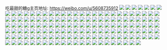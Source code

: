 吃最甜的糖g主页地址: https://weibo.com/u/5608735912 
![](https://wx4.sinaimg.cn/mw2000/0067zGqsly1h8zqbccx3fj318o0p5ady.jpg) 
![](https://wx4.sinaimg.cn/mw2000/0067zGqsly1h8xlrr8f52j31o0280b29.jpg) 
![](https://wx4.sinaimg.cn/mw2000/0067zGqsly1h8xlrs4ac6j31o02807wh.jpg) 
![](https://wx4.sinaimg.cn/mw2000/0067zGqsly1h8sjugjz9zj30u0140jyt.jpg) 
![](https://wx4.sinaimg.cn/mw2000/0067zGqsly1h8sjugze34j30ri1cwdkr.jpg) 
![](https://wx4.sinaimg.cn/mw2000/0067zGqsly1h8sjuhmr7yj31hc0u0aku.jpg) 
![](https://wx4.sinaimg.cn/mw2000/0067zGqsly1h8nfcj0fhaj30u01ki48a.jpg) 
![](https://wx4.sinaimg.cn/mw2000/0067zGqsly1h8nfcha49zj30u0140n2t.jpg) 
![](https://wx4.sinaimg.cn/mw2000/0067zGqsly1h8nfcm4a8wj30u00u0jtr.jpg) 
![](https://wx4.sinaimg.cn/mw2000/0067zGqsly1h8myfp0bglj30m80m8acv.jpg) 
![](https://wx4.sinaimg.cn/mw2000/0067zGqsly1h8f58qq928j316o1kw4g0.jpg) 
![](https://wx4.sinaimg.cn/mw2000/0067zGqsly1h89ez64sz7j327r1eoqv5.jpg) 
![](https://wx4.sinaimg.cn/mw2000/0067zGqsly1h84wed2qkfj30u0140dmq.jpg) 
![](https://wx4.sinaimg.cn/mw2000/0067zGqsly1h84wef1jkkj30u01407bc.jpg) 
![](https://wx4.sinaimg.cn/mw2000/0067zGqsly1h7yysb8z4bj30u0140tf4.jpg) 
![](https://wx4.sinaimg.cn/mw2000/0067zGqsly1h7yysbyv6mj30u0140wlg.jpg) 
![](https://wx4.sinaimg.cn/mw2000/0067zGqsly1h7yysaks4wj30u014044s.jpg) 
![](https://wx4.sinaimg.cn/mw2000/0067zGqsly1h7tb5ku48sj30u0140n43.jpg) 
![](https://wx4.sinaimg.cn/mw2000/0067zGqsly1h7rtohwb68j30u01hcdsd.jpg) 
![](https://wx4.sinaimg.cn/mw2000/0067zGqsly1h7rtohknosj30u0140gqn.jpg) 
![](https://wx4.sinaimg.cn/mw2000/0067zGqsly1h7r4gq28nxj31sc2ds7wh.jpg) 
![](https://wx4.sinaimg.cn/mw2000/0067zGqsly1h7r4gqn8olj31sc2ds7wh.jpg) 
![](https://wx4.sinaimg.cn/mw2000/0067zGqsly1h7r4grrp96j31sc2ds7wh.jpg) 
![](https://wx4.sinaimg.cn/mw2000/0067zGqsly1h7r4gpjnm5j31sc2dsb29.jpg) 
![](https://wx4.sinaimg.cn/mw2000/0067zGqsly1h7r4gshmh4j31sc2dsb29.jpg) 
![](https://wx4.sinaimg.cn/mw2000/0067zGqsly1h7r4gt2axcj31sc2ds7wh.jpg) 
![](https://wx4.sinaimg.cn/mw2000/0067zGqsly1h7qut2exo2j30tz178akr.jpg) 
![](https://wx4.sinaimg.cn/mw2000/0067zGqsly1h7qut1r3qoj30ki10gwho.jpg) 
![](https://wx4.sinaimg.cn/mw2000/0067zGqsly1h7qlwc5z6cj30we17y19p.jpg) 
![](https://wx4.sinaimg.cn/mw2000/0067zGqsly1h7ma4mr24mj31sc2ds7wh.jpg) 
![](https://wx4.sinaimg.cn/mw2000/0067zGqsly1h7ivm7lnu6j30k00zktcb.jpg) 
![](https://wx4.sinaimg.cn/mw2000/0067zGqsly1h7ea2s2vlzj31sc2dse81.jpg) 
![](https://wx4.sinaimg.cn/mw2000/0067zGqsly1h7d890hgkdj30zi1bek7x.jpg) 
![](https://wx4.sinaimg.cn/mw2000/0067zGqsly1h7b0b4dr44j31ba0zggqh.jpg) 
![](https://wx4.sinaimg.cn/mw2000/0067zGqsly1h78l6zqpsmj32bt35s1l1.jpg) 
![](https://wx4.sinaimg.cn/mw2000/0067zGqsly1h77dfsqtnyj31sc2ds7wh.jpg) 
![](https://wx4.sinaimg.cn/mw2000/0067zGqsly1h767h5vkr1j31sc2dsb29.jpg) 
![](https://wx4.sinaimg.cn/mw2000/0067zGqsly1h767h6ewzfj31yp2jv7wh.jpg) 
![](https://wx4.sinaimg.cn/mw2000/0067zGqsly1h752jalvpxj30xy198gvb.jpg) 
![](https://wx4.sinaimg.cn/mw2000/0067zGqsly1h72hybboykj32an35sx6q.jpg) 
![](https://wx4.sinaimg.cn/mw2000/0067zGqsly1h71c5y6d6tj31sc23i4qp.jpg) 
![](https://wx4.sinaimg.cn/mw2000/0067zGqsly1h71c5xm36pj31sc2dsb29.jpg) 
![](https://wx4.sinaimg.cn/mw2000/0067zGqsly1h71bkbu9mdj31w028ux6p.jpg) 
![](https://wx4.sinaimg.cn/mw2000/0067zGqsly1h6xxp0eda4j323u35s4qp.jpg) 
![](https://wx4.sinaimg.cn/mw2000/0067zGqsly1h6x16s3fvbj31w41w4dwd.jpg) 
![](https://wx4.sinaimg.cn/mw2000/0067zGqsly1h6vvc5vnvvj31o0280x6p.jpg) 
![](https://wx4.sinaimg.cn/mw2000/0067zGqsly1h6uo99939ej32p320t1ky.jpg) 
![](https://wx4.sinaimg.cn/mw2000/0067zGqsly1h6ue1fj4igj31400u0ju6.jpg) 
![](https://wx4.sinaimg.cn/mw2000/0067zGqsly1h6tlclsyelj3340340x6r.jpg) 
![](https://wx4.sinaimg.cn/mw2000/0067zGqsly1h6tlcne2zaj30u01hck7o.jpg) 
![](https://wx4.sinaimg.cn/mw2000/0067zGqsly1h6tlcmwc3bj333z2bznpe.jpg) 
![](https://wx4.sinaimg.cn/mw2000/0067zGqsly1h6t4lafwl8j30xg1bedgy.jpg) 
![](https://wx4.sinaimg.cn/mw2000/0067zGqsly1h6sipb3q9nj32bc3347wi.jpg) 
![](https://wx4.sinaimg.cn/mw2000/0067zGqsly1h6sipcsvfxj32bc3340zj.jpg) 
![](https://wx4.sinaimg.cn/mw2000/0067zGqsly1h6sior02cmj33402c04qq.jpg) 
![](https://wx4.sinaimg.cn/mw2000/0067zGqsly1h6sio68mj0j33402c0hdu.jpg) 
![](https://wx4.sinaimg.cn/mw2000/0067zGqsly1h6ry611hg6j31sc2dshdt.jpg) 
![](https://wx4.sinaimg.cn/mw2000/0067zGqsly1h6rej4stfhj30sh0xjtdf.jpg) 
![](https://wx4.sinaimg.cn/mw2000/0067zGqsly1h6rejd4p0gj30tw0zuwka.jpg) 
![](https://wx4.sinaimg.cn/mw2000/0067zGqsly1h6rej3wrixj31hc0u0myu.jpg) 
![](https://wx4.sinaimg.cn/mw2000/0067zGqsly1h6r2yytmxnj31iw1zi4qp.jpg) 
![](https://wx4.sinaimg.cn/mw2000/0067zGqsly1h6q628escpj31o01x41kx.jpg) 
![](https://wx4.sinaimg.cn/mw2000/0067zGqsly1h6q6279vfuj31o023a4qp.jpg) 
![](https://wx4.sinaimg.cn/mw2000/0067zGqsly1h6nxzuqs3hj32c02c0kjm.jpg) 
![](https://wx4.sinaimg.cn/mw2000/0067zGqsly1h6nuhz2v0sj31ub2y1hdt.jpg) 
![](https://wx4.sinaimg.cn/mw2000/0067zGqsly1h6mg0sq7hkj32gx2gxe3h.jpg) 
![](https://wx4.sinaimg.cn/mw2000/0067zGqsly1h6m4tyooxaj30u00u00w9.jpg) 
![](https://wx4.sinaimg.cn/mw2000/0067zGqsly1h6m4t8v5qnj30u00vadlj.jpg) 
![](https://wx4.sinaimg.cn/mw2000/0067zGqsly1h6m4tyb5efj30zk0qodfw.jpg) 
![](https://wx4.sinaimg.cn/mw2000/0067zGqsly1h6litcboy9j30mz14tqa4.jpg) 
![](https://wx4.sinaimg.cn/mw2000/0067zGqsly1h6litbuvz1j30mz15djs0.jpg) 
![](https://wx4.sinaimg.cn/mw2000/0067zGqsly1h6litbfbdnj30n011b7b0.jpg) 
![](https://wx4.sinaimg.cn/mw2000/0067zGqsly1h6kfa7mzvxj30u00u40u6.jpg) 
![](https://wx4.sinaimg.cn/mw2000/0067zGqsly1h6j2nlm5qmj30u0104jst.jpg) 
![](https://wx4.sinaimg.cn/mw2000/0067zGqsly1h6j2nm4zbsj30u014075u.jpg) 
![](https://wx4.sinaimg.cn/mw2000/0067zGqsly1h6i4w9qlmcj33402c0e81.jpg) 
![](https://wx4.sinaimg.cn/mw2000/0067zGqsly1h6i4waklfcj32ni2c0hdt.jpg) 
![](https://wx4.sinaimg.cn/mw2000/0067zGqsly1h6i4wb3jh7j30n010pdmq.jpg) 
![](https://wx4.sinaimg.cn/mw2000/0067zGqsly1h6i4wc86nqj33402c0x6q.jpg) 
![](https://wx4.sinaimg.cn/mw2000/0067zGqsly1h6gyorrgxbj32aa2g87wh.jpg) 
![](https://wx4.sinaimg.cn/mw2000/0067zGqsly1h6guicuev9j30u0140gt3.jpg) 
![](https://wx4.sinaimg.cn/mw2000/0067zGqsly1h6guicd0ybj31400u0jxy.jpg) 
![](https://wx4.sinaimg.cn/mw2000/0067zGqsly1h6guidugbsj30u0140jzc.jpg) 
![](https://wx4.sinaimg.cn/mw2000/0067zGqsly1h6fo8x3ga2j30u013ztb5.jpg) 
![](https://wx4.sinaimg.cn/mw2000/0067zGqsly1h6egwbbzy9j30u010wwh5.jpg) 
![](https://wx4.sinaimg.cn/mw2000/0067zGqsly1h6egwalmq6j30u014040u.jpg) 
![](https://wx4.sinaimg.cn/mw2000/0067zGqsly1h6egwc2tq8j30yq0u0adf.jpg) 
![](https://wx4.sinaimg.cn/mw2000/0067zGqsly1h6e3993ga1j31sc2dshdt.jpg) 
![](https://wx4.sinaimg.cn/mw2000/0067zGqsly1h6e399s1n0j31sc2ds7wh.jpg) 
![](https://wx4.sinaimg.cn/mw2000/0067zGqsly1h6e39aortoj32bg2cj1ky.jpg) 
![](https://wx4.sinaimg.cn/mw2000/0067zGqsly1h6e3970dtcj32c02c0qv6.jpg) 
![](https://wx4.sinaimg.cn/mw2000/0067zGqsly1h6dgzo2luhj32002a5hdu.jpg) 
![](https://wx4.sinaimg.cn/mw2000/0067zGqsly1h6dbi1o2akj30rl121tao.jpg) 
![](https://wx4.sinaimg.cn/mw2000/0067zGqsly1h6b2q5mm97j320t340qv5.jpg) 
![](https://wx4.sinaimg.cn/mw2000/0067zGqsly1h6authgonrj31n02m5b29.jpg) 
![](https://wx4.sinaimg.cn/mw2000/0067zGqsly1h6autpqqxbj30tw0ze48v.jpg) 
![](https://wx4.sinaimg.cn/mw2000/0067zGqsly1h6autguz9jj31sc2dsb29.jpg) 
![](https://wx4.sinaimg.cn/mw2000/0067zGqsly1h6autisc6fj31m02lxe81.jpg) 
![](https://wx4.sinaimg.cn/mw2000/0067zGqsly1h6agq2bw1tj316220idz0.jpg) 
![](https://wx4.sinaimg.cn/mw2000/0067zGqsly1h69czja242j31sc2ds7wh.jpg) 
![](https://wx4.sinaimg.cn/mw2000/0067zGqsly1h68otzo1luj31if2bie81.jpg) 
![](https://wx4.sinaimg.cn/mw2000/0067zGqsly1h67jg3xhqbj30tz1ebabq.jpg) 
![](https://wx4.sinaimg.cn/mw2000/0067zGqsly1h673if0ac2j31o0280tlp.jpg) 
![](https://wx4.sinaimg.cn/mw2000/0067zGqsly1h66k301ayaj32222z0jxw.jpg) 
![](https://wx4.sinaimg.cn/mw2000/0067zGqsly1h66k32ddcnj31o0280n3o.jpg) 
![](https://wx4.sinaimg.cn/mw2000/0067zGqsly1h66k32suwcj30mw0v5wj6.jpg) 
![](https://wx4.sinaimg.cn/mw2000/0067zGqsly1h66k37p66uj314u14u19t.jpg) 
![](https://wx4.sinaimg.cn/mw2000/0067zGqsly1h66k36rsabj33402c0k3b.jpg) 
![](https://wx4.sinaimg.cn/mw2000/0067zGqsly1h66k39u0zsj31e40r7kay.jpg) 
![](https://wx4.sinaimg.cn/mw2000/0067zGqsly1h64s2zjsy9j31sc2ds4qp.jpg) 
![](https://wx4.sinaimg.cn/mw2000/0067zGqsly1h64s2yt356j31sc2ds4qp.jpg) 
![](https://wx4.sinaimg.cn/mw2000/0067zGqsly1h644yp05jcj31gr1ux7uu.jpg) 
![](https://wx4.sinaimg.cn/mw2000/0067zGqsly1h644yodvkfj32c02c0npd.jpg) 
![](https://wx4.sinaimg.cn/mw2000/0067zGqsly1h644yq6r4bj32bz2bzkjl.jpg) 
![](https://wx4.sinaimg.cn/mw2000/0067zGqsly1h632qlb7whj30s10x9gz1.jpg) 
![](https://wx4.sinaimg.cn/mw2000/0067zGqsly1h62eaduji6j32c02c0npd.jpg) 
![](https://wx4.sinaimg.cn/mw2000/0067zGqsly1h61wyzg6aoj31sc2ds4qp.jpg) 
![](https://wx4.sinaimg.cn/mw2000/0067zGqsly1h60szlqh8uj31sb2bzkjl.jpg) 
![](https://wx4.sinaimg.cn/mw2000/0067zGqsly1h60szmcopzj30u01hc77b.jpg) 
![](https://wx4.sinaimg.cn/mw2000/0067zGqsly1h5zjklghjhj31sc2ds7wh.jpg) 
![](https://wx4.sinaimg.cn/mw2000/0067zGqsly1h5z3qtnpvij30xs1j6nbt.jpg) 
![](https://wx4.sinaimg.cn/mw2000/0067zGqsly1h5y685eshbj30u0140t9o.jpg) 
![](https://wx4.sinaimg.cn/mw2000/0067zGqsly1h5y684zz99j31400u0grp.jpg) 
![](https://wx4.sinaimg.cn/mw2000/0067zGqsly1h5xceuafkcj30u01400ur.jpg) 
![](https://wx4.sinaimg.cn/mw2000/0067zGqsly1h5xcev6uboj30u00u0q6m.jpg) 
![](https://wx4.sinaimg.cn/mw2000/0067zGqsly1h5wpggwoo6j30u013uaic.jpg) 
![](https://wx4.sinaimg.cn/mw2000/0067zGqsly1h5vjka9czaj30u00u0tb7.jpg) 
![](https://wx4.sinaimg.cn/mw2000/0067zGqsly1h5uuhk817mj30u014046a.jpg) 
![](https://wx4.sinaimg.cn/mw2000/0067zGqsly1h5uuhl22bcj30zj0u0afb.jpg) 
![](https://wx4.sinaimg.cn/mw2000/0067zGqsly1h5uuhlpa57j30k00yudj8.jpg) 
![](https://wx4.sinaimg.cn/mw2000/0067zGqsly1h5uuhmizz7j30u00u0n29.jpg) 
![](https://wx4.sinaimg.cn/mw2000/0067zGqsly1h5uuhom16dj30u011oqcs.jpg) 
![](https://wx4.sinaimg.cn/mw2000/0067zGqsly1h5uuhnfl2zj313g0u00z0.jpg) 
![](https://wx4.sinaimg.cn/mw2000/0067zGqsly1h5t7q731vej30u014044o.jpg) 
![](https://wx4.sinaimg.cn/mw2000/0067zGqsly1h5t7satb7uj30u01hcn58.jpg) 
![](https://wx4.sinaimg.cn/mw2000/0067zGqsly1h5qcoxkur0j31sc2ds1kx.jpg) 
![](https://wx4.sinaimg.cn/mw2000/0067zGqsly1h5p57flgpoj31sc2ds1kx.jpg) 
![](https://wx4.sinaimg.cn/mw2000/0067zGqsly1h5lqasv9dkj31sc2ds7wh.jpg) 
![](https://wx4.sinaimg.cn/mw2000/0067zGqsly1h5lqas45w2j31sc2ds7wh.jpg) 
![](https://wx4.sinaimg.cn/mw2000/0067zGqsly1h5jhii8znwj31sc2ds1ky.jpg) 
![](https://wx4.sinaimg.cn/mw2000/0067zGqsly1h5cf7caik9j30n01dsnlo.jpg) 
![](https://wx4.sinaimg.cn/mw2000/0067zGqsly1h5cf7a2c44j32c0340qv6.jpg) 
![](https://wx4.sinaimg.cn/mw2000/0067zGqsly1h5b6xsb8csj320l33zu0x.jpg) 
![](https://wx4.sinaimg.cn/mw2000/0067zGqsly1h4i6p280s0j311j0s544i.jpg) 
![](https://wx4.sinaimg.cn/mw2000/0067zGqsly1h4eovgu9q7j32c0340npd.jpg) 
![](https://wx4.sinaimg.cn/mw2000/0067zGqsly1h4eovhavgoj317a1lp170.jpg) 
![](https://wx4.sinaimg.cn/mw2000/0067zGqsly1h4eovhs3bwj31o0280e81.jpg) 
![](https://wx4.sinaimg.cn/mw2000/0067zGqsly1h4a9qdhlqwj30u00u0419.jpg) 
![](https://wx4.sinaimg.cn/mw2000/0067zGqsly1h4920t4zz3j31sc2dse81.jpg) 
![](https://wx4.sinaimg.cn/mw2000/0067zGqsly1h46o3q8rsbj30qe0j8gou.jpg) 
![](https://wx4.sinaimg.cn/mw2000/0067zGqsly1h46o3qfq12j30k00b8gne.jpg) 
![](https://wx4.sinaimg.cn/mw2000/0067zGqsly1h46o3qs0qxj313k0m8gnt.jpg) 
![](https://wx4.sinaimg.cn/mw2000/0067zGqsly1h46o3r1ir7j30t00jqwi1.jpg) 
![](https://wx4.sinaimg.cn/mw2000/0067zGqsly1h429vwxfgkj32pc2pce81.jpg) 
